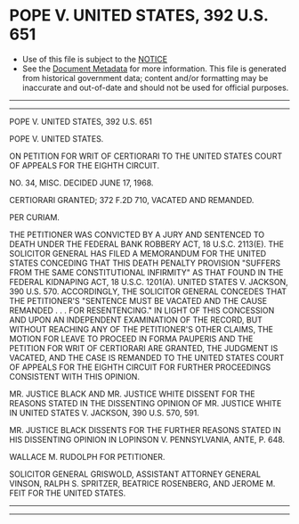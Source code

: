 ---
---

# POPE V. UNITED STATES, 392 U.S. 651

* Use of this file is subject to the [NOTICE](https://github.com/publicdocs/notice/blob/master/NOTICE)
* See the [Document Metadata](../../../) for more information.
  This file is generated from historical government data; content and/or formatting may be inaccurate and out-of-date and should not be used for official purposes.

----------
----------

POPE V. UNITED STATES, 392 U.S. 651

POPE V. UNITED STATES.

ON PETITION FOR WRIT OF CERTIORARI TO THE UNITED STATES COURT OF APPEALS FOR THE EIGHTH CIRCUIT.

NO. 34, MISC.  DECIDED JUNE 17, 1968.

CERTIORARI GRANTED; 372 F.2D 710, VACATED AND REMANDED.

PER CURIAM.

THE PETITIONER WAS CONVICTED BY A JURY AND SENTENCED TO DEATH UNDER THE FEDERAL BANK ROBBERY ACT, 18 U.S.C. 2113(E).  THE SOLICITOR GENERAL HAS FILED A MEMORANDUM FOR THE UNITED STATES CONCEDING THAT THIS DEATH PENALTY PROVISION "SUFFERS FROM THE SAME CONSTITUTIONAL INFIRMITY" AS THAT FOUND IN THE FEDERAL KIDNAPING ACT, 18 U.S.C. 1201(A).  UNITED STATES V. JACKSON, 390 U.S. 570.  ACCORDINGLY, THE SOLICITOR GENERAL CONCEDES THAT THE PETITIONER'S "SENTENCE MUST BE VACATED AND THE CAUSE REMANDED . . . FOR RESENTENCING."  IN LIGHT OF THIS CONCESSION AND UPON AN INDEPENDENT EXAMINATION OF THE RECORD, BUT WITHOUT REACHING ANY OF THE PETITIONER'S OTHER CLAIMS, THE MOTION FOR LEAVE TO PROCEED IN FORMA PAUPERIS AND THE PETITION FOR WRIT OF CERTIORARI ARE GRANTED, THE JUDGMENT IS VACATED, AND THE CASE IS REMANDED TO THE UNITED STATES COURT OF APPEALS FOR THE EIGHTH CIRCUIT FOR FURTHER PROCEEDINGS CONSISTENT WITH THIS OPINION.

MR. JUSTICE BLACK AND MR. JUSTICE WHITE DISSENT FOR THE REASONS STATED IN THE DISSENTING OPINION OF MR. JUSTICE WHITE IN UNITED STATES V. JACKSON, 390 U.S. 570, 591.

MR. JUSTICE BLACK DISSENTS FOR THE FURTHER REASONS STATED IN HIS DISSENTING OPINION IN LOPINSON V. PENNSYLVANIA, ANTE, P. 648.

WALLACE M. RUDOLPH FOR PETITIONER.

SOLICITOR GENERAL GRISWOLD, ASSISTANT ATTORNEY GENERAL VINSON, RALPH S. SPRITZER, BEATRICE ROSENBERG, AND JEROME M. FEIT FOR THE UNITED STATES.


----------
----------

